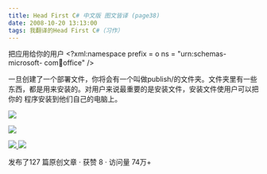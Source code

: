 ```yaml
---
title: Head First C# 中文版 图文皆译 (page38)
date: 2008-10-20 13:13:00
tags: 我翻译的Head First C#（习作）
---
```

把应用给你的用户  <?xml:namespace prefix = o ns = "urn:schemas-microsoft-
com:office:office" />

一旦创建了一个部署文件，你将会有一个叫做publish/的文件夹。文件夹里有一些东西，都是用来安装的。对用户来说最重要的是安装文件，安装文件使用户可以把你的
程序安装到他们自己的电脑上。

![](https://p-blog.csdn.net/images/p_blog_csdn_net/cuipengfei1/EntryImages/20081020/%E6%88%AA%E5%9B%BE00633601052033437500.jpg)

![](https://p-blog.csdn.net/images/p_blog_csdn_net/cuipengfei1/EntryImages/20081020/%E6%88%AA%E5%9B%BE01633601052034218750.jpg)



[ ![](https://profile.csdnimg.cn/5/2/5/3_cuipengfei1)
![](https://g.csdnimg.cn/static/user-reg-year/1x/11.png)
](https://blog.csdn.net/cuipengfei1)



发布了127 篇原创文章  ·  获赞 8  ·  访问量 74万+

